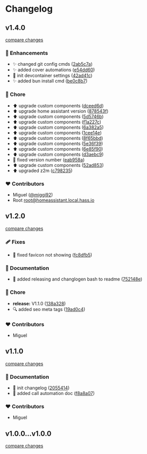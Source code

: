 # Changelog


## v1.4.0

[compare changes](https://github.com/miggi92/home-assistant-config/compare/v1.3.0...v1.4.0)

### 🚀 Enhancements

- ✨  changed git config cmds ([2ab5c7a](https://github.com/miggi92/home-assistant-config/commit/2ab5c7a))
- ✨  added cover automations ([e54dd60](https://github.com/miggi92/home-assistant-config/commit/e54dd60))
- 🎉  init devcontainer settings ([42ad41c](https://github.com/miggi92/home-assistant-config/commit/42ad41c))
- ✨  added bun install cmd ([be0c8b7](https://github.com/miggi92/home-assistant-config/commit/be0c8b7))

### 🏡 Chore

- ⬆️  upgrade custom components ([dceed6d](https://github.com/miggi92/home-assistant-config/commit/dceed6d))
- ⬆️  upgrade home assistant version ([878543f](https://github.com/miggi92/home-assistant-config/commit/878543f))
- ⬆️  upgrade custom components ([5d5746b](https://github.com/miggi92/home-assistant-config/commit/5d5746b))
- ⬆️  upgrade custom components ([f1a227c](https://github.com/miggi92/home-assistant-config/commit/f1a227c))
- ⬆️  upgrade custom components ([6a382a5](https://github.com/miggi92/home-assistant-config/commit/6a382a5))
- ⬆️  upgrade custom components ([1cee14e](https://github.com/miggi92/home-assistant-config/commit/1cee14e))
- ⬆️  upgrade custom components ([8f65bbd](https://github.com/miggi92/home-assistant-config/commit/8f65bbd))
- ⬆️  upgrade custom components ([5e36f39](https://github.com/miggi92/home-assistant-config/commit/5e36f39))
- ⬆️  upgrade custom components ([6e85f90](https://github.com/miggi92/home-assistant-config/commit/6e85f90))
- ⬆️  upgrade custom components ([d3aebc9](https://github.com/miggi92/home-assistant-config/commit/d3aebc9))
- 🐛  fixed version number ([eab958a](https://github.com/miggi92/home-assistant-config/commit/eab958a))
- ⬆️  upgrade custom components ([52ad853](https://github.com/miggi92/home-assistant-config/commit/52ad853))
- ⬆️  upgraded z2m ([c798235](https://github.com/miggi92/home-assistant-config/commit/c798235))

### ❤️ Contributors

- Miguel ([@miggi92](http://github.com/miggi92))
- Root <root@homeassistant.local.hass.io>

## v1.2.0

[compare changes](https://github.com/miggi92/home-assistant-config/compare/v1.1.0...v1.2.0)

### 🩹 Fixes

- 🐛 fixed favicon not showing ([fc8dfb5](https://github.com/miggi92/home-assistant-config/commit/fc8dfb5))

### 📖 Documentation

- 📝 added releasing and changlogen bash to readme ([752148e](https://github.com/miggi92/home-assistant-config/commit/752148e))

### 🏡 Chore

- **release:** V1.1.0 ([138a328](https://github.com/miggi92/home-assistant-config/commit/138a328))
- 🔍️ added seo meta tags ([19ad0c4](https://github.com/miggi92/home-assistant-config/commit/19ad0c4))

### ❤️ Contributors

- Miguel

## v1.1.0

[compare changes](https://github.com/miggi92/home-assistant-config/compare/v1.0.0...v1.1.0)

### 📖 Documentation

- 📝 init changelog ([2055414](https://github.com/miggi92/home-assistant-config/commit/2055414))
- 📝 added call automation doc ([f8a8a07](https://github.com/miggi92/home-assistant-config/commit/f8a8a07))

### ❤️ Contributors

- Miguel 

## v1.0.0...v1.0.0

[compare changes](https://github.com/miggi92/home-assistant-config/compare/v1.0.0...v1.0.0)

